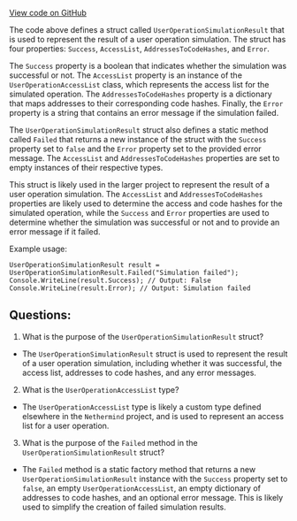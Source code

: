 [View code on GitHub](https://github.com/nethermindeth/nethermind/Nethermind.AccountAbstraction/Data/UserOperationSimulationResult.cs)

The code above defines a struct called `UserOperationSimulationResult` that is used to represent the result of a user operation simulation. The struct has four properties: `Success`, `AccessList`, `AddressesToCodeHashes`, and `Error`.

The `Success` property is a boolean that indicates whether the simulation was successful or not. The `AccessList` property is an instance of the `UserOperationAccessList` class, which represents the access list for the simulated operation. The `AddressesToCodeHashes` property is a dictionary that maps addresses to their corresponding code hashes. Finally, the `Error` property is a string that contains an error message if the simulation failed.

The `UserOperationSimulationResult` struct also defines a static method called `Failed` that returns a new instance of the struct with the `Success` property set to `false` and the `Error` property set to the provided error message. The `AccessList` and `AddressesToCodeHashes` properties are set to empty instances of their respective types.

This struct is likely used in the larger project to represent the result of a user operation simulation. The `AccessList` and `AddressesToCodeHashes` properties are likely used to determine the access and code hashes for the simulated operation, while the `Success` and `Error` properties are used to determine whether the simulation was successful or not and to provide an error message if it failed.

Example usage:

```
UserOperationSimulationResult result = UserOperationSimulationResult.Failed("Simulation failed");
Console.WriteLine(result.Success); // Output: False
Console.WriteLine(result.Error); // Output: Simulation failed
```
## Questions: 
 1. What is the purpose of the `UserOperationSimulationResult` struct?
- The `UserOperationSimulationResult` struct is used to represent the result of a user operation simulation, including whether it was successful, the access list, addresses to code hashes, and any error messages.

2. What is the `UserOperationAccessList` type?
- The `UserOperationAccessList` type is likely a custom type defined elsewhere in the `Nethermind` project, and is used to represent an access list for a user operation.

3. What is the purpose of the `Failed` method in the `UserOperationSimulationResult` struct?
- The `Failed` method is a static factory method that returns a new `UserOperationSimulationResult` instance with the `Success` property set to `false`, an empty `UserOperationAccessList`, an empty dictionary of addresses to code hashes, and an optional error message. This is likely used to simplify the creation of failed simulation results.